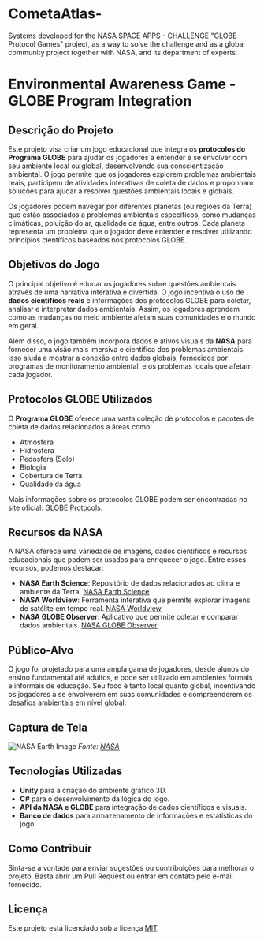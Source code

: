 # CometaAtlas-
Systems developed for the NASA SPACE APPS - CHALLENGE "GLOBE Protocol Games" project, as a way to solve the challenge and as a global community project together with NASA, and its department of experts.
# Environmental Awareness Game - GLOBE Program Integration

## Descrição do Projeto
Este projeto visa criar um jogo educacional que integra os **protocolos do Programa GLOBE** para ajudar os jogadores a entender e se envolver com seu ambiente local ou global, desenvolvendo sua conscientização ambiental. O jogo permite que os jogadores explorem problemas ambientais reais, participem de atividades interativas de coleta de dados e proponham soluções para ajudar a resolver questões ambientais locais e globais.

Os jogadores podem navegar por diferentes planetas (ou regiões da Terra) que estão associados a problemas ambientais específicos, como mudanças climáticas, poluição do ar, qualidade da água, entre outros. Cada planeta representa um problema que o jogador deve entender e resolver utilizando princípios científicos baseados nos protocolos GLOBE.

## Objetivos do Jogo
O principal objetivo é educar os jogadores sobre questões ambientais através de uma narrativa interativa e divertida. O jogo incentiva o uso de **dados científicos reais** e informações dos protocolos GLOBE para coletar, analisar e interpretar dados ambientais. Assim, os jogadores aprendem como as mudanças no meio ambiente afetam suas comunidades e o mundo em geral.

Além disso, o jogo também incorpora dados e ativos visuais da **NASA** para fornecer uma visão mais imersiva e científica dos problemas ambientais. Isso ajuda a mostrar a conexão entre dados globais, fornecidos por programas de monitoramento ambiental, e os problemas locais que afetam cada jogador.

## Protocolos GLOBE Utilizados
O **Programa GLOBE** oferece uma vasta coleção de protocolos e pacotes de coleta de dados relacionados a áreas como:
- Atmosfera
- Hidrosfera
- Pedosfera (Solo)
- Biologia
- Cobertura de Terra
- Qualidade da água

Mais informações sobre os protocolos GLOBE podem ser encontradas no site oficial: [GLOBE Protocols](https://www.globe.gov/do-globe/globe-teachers-guide/protocols).

## Recursos da NASA
A NASA oferece uma variedade de imagens, dados científicos e recursos educacionais que podem ser usados para enriquecer o jogo. Entre esses recursos, podemos destacar:
- **NASA Earth Science**: Repositório de dados relacionados ao clima e ambiente da Terra. [NASA Earth Science](https://science.nasa.gov/earth-science)
- **NASA Worldview**: Ferramenta interativa que permite explorar imagens de satélite em tempo real. [NASA Worldview](https://worldview.earthdata.nasa.gov/)
- **NASA GLOBE Observer**: Aplicativo que permite coletar e comparar dados ambientais. [NASA GLOBE Observer](https://observer.globe.gov/)

## Público-Alvo
O jogo foi projetado para uma ampla gama de jogadores, desde alunos do ensino fundamental até adultos, e pode ser utilizado em ambientes formais e informais de educação. Seu foco é tanto local quanto global, incentivando os jogadores a se envolverem em suas comunidades e compreenderem os desafios ambientais em nível global.

## Captura de Tela

![NASA Earth Image](https://www.nasa.gov/sites/default/files/thumbnails/image/iss065e138280.jpg)
*Fonte: [NASA](https://www.nasa.gov/image-feature/fresh-perspective-earths-limb-and-atmosphere)*

## Tecnologias Utilizadas
- **Unity** para a criação do ambiente gráfico 3D.
- **C#** para o desenvolvimento da lógica do jogo.
- **API da NASA e GLOBE** para integração de dados científicos e visuais.
- **Banco de dados** para armazenamento de informações e estatísticas do jogo.

## Como Contribuir
Sinta-se à vontade para enviar sugestões ou contribuições para melhorar o projeto. Basta abrir um Pull Request ou entrar em contato pelo e-mail fornecido.

## Licença
Este projeto está licenciado sob a licença [MIT](LICENSE).

